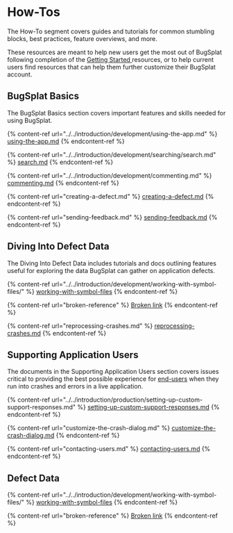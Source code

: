 # How-Tos

The How-To segment covers guides and tutorials for common stumbling blocks, best practices, feature overviews, and more.&#x20;

These resources are meant to help new users get the most out of BugSplat following completion of the [Getting Started ](../../introduction/getting-started/)resources, or to help current users find resources that can help them further customize their BugSplat account.

## BugSplat Basics&#x20;

The BugSplat Basics section covers important features and skills needed for using BugSplat.

{% content-ref url="../../introduction/development/using-the-app.md" %}
[using-the-app.md](../../introduction/development/using-the-app.md)
{% endcontent-ref %}

{% content-ref url="../../introduction/development/searching/search.md" %}
[search.md](../../introduction/development/searching/search.md)
{% endcontent-ref %}

{% content-ref url="../../introduction/development/commenting.md" %}
[commenting.md](../../introduction/development/commenting.md)
{% endcontent-ref %}

{% content-ref url="creating-a-defect.md" %}
[creating-a-defect.md](creating-a-defect.md)
{% endcontent-ref %}

{% content-ref url="sending-feedback.md" %}
[sending-feedback.md](sending-feedback.md)
{% endcontent-ref %}



## Diving Into Defect Data

The Diving Into Defect Data includes tutorials and docs outlining features useful for exploring the data BugSplat can gather on application defects.&#x20;

{% content-ref url="../../introduction/development/working-with-symbol-files/" %}
[working-with-symbol-files](../../introduction/development/working-with-symbol-files/)
{% endcontent-ref %}

{% content-ref url="broken-reference" %}
[Broken link](broken-reference)
{% endcontent-ref %}

{% content-ref url="reprocessing-crashes.md" %}
[reprocessing-crashes.md](reprocessing-crashes.md)
{% endcontent-ref %}

## Supporting Application Users

The documents in the Supporting Application Users section covers issues critical to providing the best possible experience for [end-users](../bugsplat-terminology.md#end-users) when they run into crashes and errors in a live application.

{% content-ref url="../../introduction/production/setting-up-custom-support-responses.md" %}
[setting-up-custom-support-responses.md](../../introduction/production/setting-up-custom-support-responses.md)
{% endcontent-ref %}

{% content-ref url="customize-the-crash-dialog.md" %}
[customize-the-crash-dialog.md](customize-the-crash-dialog.md)
{% endcontent-ref %}

{% content-ref url="contacting-users.md" %}
[contacting-users.md](contacting-users.md)
{% endcontent-ref %}



## Defect Data

{% content-ref url="../../introduction/development/working-with-symbol-files/" %}
[working-with-symbol-files](../../introduction/development/working-with-symbol-files/)
{% endcontent-ref %}

{% content-ref url="broken-reference" %}
[Broken link](broken-reference)
{% endcontent-ref %}

